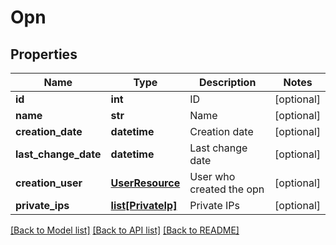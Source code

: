 # Opn

## Properties
Name | Type | Description | Notes
------------ | ------------- | ------------- | -------------
**id** | **int** | ID | [optional] 
**name** | **str** | Name | [optional] 
**creation_date** | **datetime** | Creation date | [optional] 
**last_change_date** | **datetime** | Last change date | [optional] 
**creation_user** | [**UserResource**](UserResource.md) | User who created the opn | [optional] 
**private_ips** | [**list[PrivateIp]**](PrivateIp.md) | Private IPs | [optional] 

[[Back to Model list]](../README.md#documentation-for-models) [[Back to API list]](../README.md#documentation-for-api-endpoints) [[Back to README]](../README.md)


